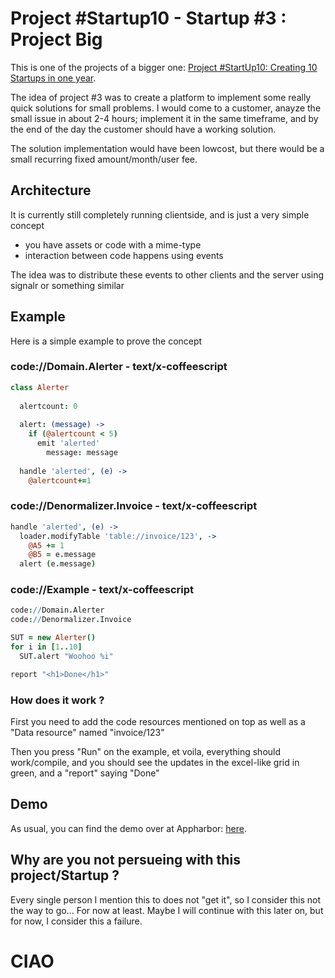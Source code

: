 # Project #Startup10 - Startup #3 : Project Big

This is one of the projects of a bigger one: [Project #StartUp10: Creating 10 Startups in one year](http://www.corebvba.be/blog/post/Project-Startup10-Learning-to-build-your-own-business.aspx).

The idea of project #3 was to create a platform to implement some really quick solutions for small problems.
I would come to a customer, anayze the small issue in about 2-4 hours; implement it in the same timeframe, and 
by the end of the day the customer should have a working solution.

The solution implementation would have been lowcost, but there would be a small recurring fixed amount/month/user fee.

## Architecture 

It is currently still completely running clientside, and is just  a very simple concept
- you have assets or code with a mime-type
- interaction between code happens using events

The idea was to distribute these events to other clients and the server using signalr or something similar
  
## Example

Here is a simple example to prove the concept

### code://Domain.Alerter - text/x-coffeescript

```coffeescript
class Alerter
                 
  alertcount: 0
  
  alert: (message) ->
    if (@alertcount < 5)
      emit 'alerted'
        message: message
      
  handle 'alerted', (e) ->
    @alertcount+=1
```


### code://Denormalizer.Invoice - text/x-coffeescript

```coffeescript
handle 'alerted', (e) ->
  loader.modifyTable 'table://invoice/123', ->
    @A5 += 1
    @B5 = e.message
  alert (e.message)
```

### code://Example - text/x-coffeescript    

```coffeescript
code://Domain.Alerter
code://Denormalizer.Invoice

SUT = new Alerter()
for i in [1..10]
  SUT.alert "Woohoo %i"

report "<h1>Done</h1>"
```

### How does it work ?

First you need to add the code resources mentioned on top as well as a "Data resource" named "invoice/123"

Then you press "Run" on the example, et voila, everything should work/compile, and you should see the updates 
in the excel-like grid in green, and a "report" saying "Done"

## Demo

As usual, you can find the demo over at Appharbor: [here](http://big.apphb.com/editor/).

## Why are you not persueing with this project/Startup ?

Every single person I mention this to does not "get it", so I consider this not the way to go... For now at least. Maybe 
I will continue with this later on, but for now, I consider this a failure.

# CIAO
